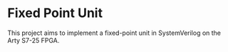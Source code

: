 # Fixed Point Unit
This project aims to implement a fixed-point unit in SystemVerilog on the Arty S7-25 FPGA.
